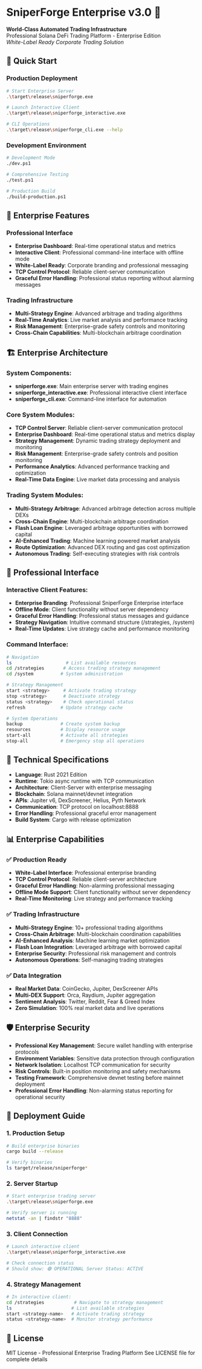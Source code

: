# SniperForge Enterprise v3.0 🎯

**World-Class Automated Trading Infrastructure**  
Professional Solana DeFi Trading Platform - Enterprise Edition  
*White-Label Ready Corporate Trading Solution*

## 🚀 Quick Start

### Production Deployment
```bash
# Start Enterprise Server
.\target\release\sniperforge.exe

# Launch Interactive Client
.\target\release\sniperforge_interactive.exe

# CLI Operations
.\target\release\sniperforge_cli.exe --help
```

### Development Environment
```bash
# Development Mode
./dev.ps1

# Comprehensive Testing
./test.ps1

# Production Build
./build-production.ps1
```

## 🏢 Enterprise Features

### **Professional Interface**
- **Enterprise Dashboard**: Real-time operational status and metrics
- **Interactive Client**: Professional command-line interface with offline mode
- **White-Label Ready**: Corporate branding and professional messaging
- **TCP Control Protocol**: Reliable client-server communication
- **Graceful Error Handling**: Professional status reporting without alarming messages

### **Trading Infrastructure**
- **Multi-Strategy Engine**: Advanced arbitrage and trading algorithms
- **Real-Time Analytics**: Live market analysis and performance tracking
- **Risk Management**: Enterprise-grade safety controls and monitoring
- **Cross-Chain Capabilities**: Multi-blockchain arbitrage coordination

## 🏗️ Enterprise Architecture

### **System Components:**
- **sniperforge.exe**: Main enterprise server with trading engines
- **sniperforge_interactive.exe**: Professional interactive client interface  
- **sniperforge_cli.exe**: Command-line interface for automation

### **Core System Modules:**
- **TCP Control Server**: Reliable client-server communication protocol
- **Enterprise Dashboard**: Real-time operational status and metrics display
- **Strategy Management**: Dynamic trading strategy deployment and monitoring
- **Risk Management**: Enterprise-grade safety controls and position monitoring
- **Performance Analytics**: Advanced performance tracking and optimization
- **Real-Time Data Engine**: Live market data processing and analysis

### **Trading System Modules:**
- **Multi-Strategy Arbitrage**: Advanced arbitrage detection across multiple DEXs
- **Cross-Chain Engine**: Multi-blockchain arbitrage coordination
- **Flash Loan Engine**: Leveraged arbitrage opportunities with borrowed capital
- **AI-Enhanced Trading**: Machine learning powered market analysis
- **Route Optimization**: Advanced DEX routing and gas cost optimization
- **Autonomous Trading**: Self-executing strategies with risk controls

## 💼 Professional Interface

### **Interactive Client Features:**
- **Enterprise Branding**: Professional SniperForge Enterprise interface
- **Offline Mode**: Client functionality without server dependency
- **Graceful Error Handling**: Professional status messages and guidance
- **Strategy Navigation**: Intuitive command structure (/strategies, /system)
- **Real-Time Updates**: Live strategy cache and performance monitoring

### **Command Interface:**
```bash
# Navigation
ls                    # List available resources
cd /strategies       # Access trading strategy management
cd /system          # System administration

# Strategy Management  
start <strategy>     # Activate trading strategy
stop <strategy>      # Deactivate strategy
status <strategy>    # Check operational status
refresh             # Update strategy cache

# System Operations
backup              # Create system backup
resources           # Display resource usage
start-all           # Activate all strategies
stop-all            # Emergency stop all operations
```

## 🔧 Technical Specifications

- **Language**: Rust 2021 Edition
- **Runtime**: Tokio async runtime with TCP communication
- **Architecture**: Client-Server with enterprise messaging
- **Blockchain**: Solana mainnet/devnet integration
- **APIs**: Jupiter v6, DexScreener, Helius, Pyth Network
- **Communication**: TCP protocol on localhost:8888
- **Error Handling**: Professional graceful error management
- **Build System**: Cargo with release optimization

## 📊 Enterprise Capabilities

### **✅ Production Ready**
- **White-Label Interface**: Professional enterprise branding
- **TCP Control Protocol**: Reliable client-server architecture  
- **Graceful Error Handling**: Non-alarming professional messaging
- **Offline Mode Support**: Client functionality without server dependency
- **Real-Time Monitoring**: Live strategy and performance tracking

### **✅ Trading Infrastructure**
- **Multi-Strategy Engine**: 10+ professional trading algorithms
- **Cross-Chain Arbitrage**: Multi-blockchain coordination capabilities
- **AI-Enhanced Analysis**: Machine learning market optimization
- **Flash Loan Integration**: Leveraged arbitrage with borrowed capital
- **Enterprise Security**: Professional risk management and controls
- **Autonomous Operations**: Self-managing trading strategies

### **✅ Data Integration**
- **Real Market Data**: CoinGecko, Jupiter, DexScreener APIs
- **Multi-DEX Support**: Orca, Raydium, Jupiter aggregation
- **Sentiment Analysis**: Twitter, Reddit, Fear & Greed Index
- **Zero Simulation**: 100% real market data and live operations

## 🛡️ Enterprise Security

- **Professional Key Management**: Secure wallet handling with enterprise protocols
- **Environment Variables**: Sensitive data protection through configuration
- **Network Isolation**: Localhost TCP communication for security
- **Risk Controls**: Built-in position monitoring and safety mechanisms
- **Testing Framework**: Comprehensive devnet testing before mainnet deployment
- **Professional Error Handling**: Non-alarming status reporting for operational security

## 🚀 Deployment Guide

### **1. Production Setup**
```bash
# Build enterprise binaries
cargo build --release

# Verify binaries
ls target/release/sniperforge*
```

### **2. Server Startup**
```bash
# Start enterprise trading server
.\target\release\sniperforge.exe

# Verify server is running
netstat -an | findstr "8888"
```

### **3. Client Connection**
```bash
# Launch interactive client
.\target\release\sniperforge_interactive.exe

# Check connection status
# Should show: 🟢 OPERATIONAL Server Status: ACTIVE
```

### **4. Strategy Management**
```bash
# In interactive client:
cd /strategies           # Navigate to strategy management
ls                      # List available strategies
start <strategy-name>   # Activate trading strategy
status <strategy-name>  # Monitor strategy performance
```

## 📄 License

MIT License - Professional Enterprise Trading Platform
See LICENSE file for complete details
